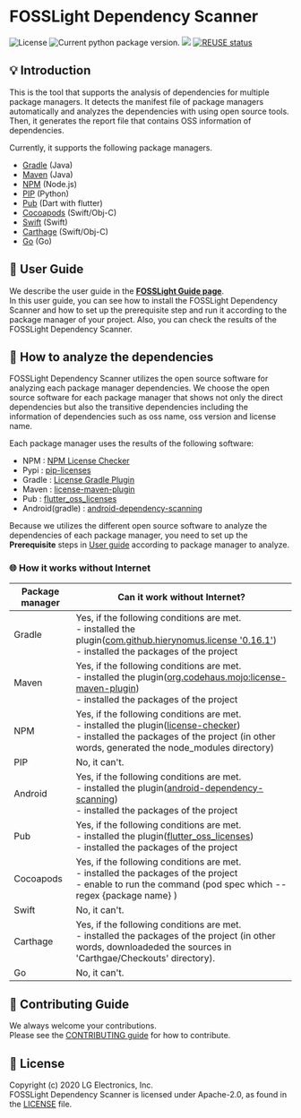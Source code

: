 <!--
Copyright (c) 2021 LG Electronics
SPDX-License-Identifier: Apache-2.0
 -->
# FOSSLight Dependency Scanner

<img src="https://img.shields.io/pypi/l/fosslight_dependency" alt="License" /> <img src="https://img.shields.io/pypi/v/fosslight_dependency" alt="Current python package version." /> <img src="https://img.shields.io/pypi/pyversions/fosslight_dependency" /> [![REUSE status](https://api.reuse.software/badge/github.com/fosslight/fosslight_dependency_scanner)](https://api.reuse.software/info/github.com/fosslight/fosslight_dependency_scanner)


## 💡 Introduction

This is the tool that supports the analysis of dependencies for multiple package managers. It detects the manifest file of package managers automatically and analyzes the dependencies with using open source tools. Then, it generates the report file that contains OSS information of dependencies.

Currently, it supports the following package managers.

- [Gradle](https://gradle.org/) (Java)
- [Maven](http://maven.apache.org/) (Java)
- [NPM](https://www.npmjs.com/) (Node.js)
- [PIP](https://pip.pypa.io/) (Python)
- [Pub](https://pub.dev/) (Dart with flutter)
- [Cocoapods](https://cocoapods.org/) (Swift/Obj-C)
- [Swift](https://swift.org/package-manager/) (Swift)
- [Carthage](https://github.com/Carthage/Carthage) (Swift/Obj-C)
- [Go](https://pkg.go.dev/) (Go)


## 📖 User Guide

We describe the user guide in the [**FOSSLight Guide page**](https://fosslight.org/fosslight-guide-en/scanner/3_dependency.html).  
In this user guide, you can see how to install the FOSSLight Dependency Scanner and how to set up the prerequisite step and run it according to the package manager of your project. Also, you can check the results of the FOSSLight Dependency Scanner.


## 🧐 How to analyze the dependencies

FOSSLight Dependency Scanner utilizes the open source software for analyzing each package manager dependencies. We choose the open source software for each package manager that shows not only the direct dependencies but also the transitive dependencies including the information of dependencies such as oss name, oss version and license name.

Each package manager uses the results of the following software:

- NPM : [NPM License Checker](https://github.com/davglass/license-checker)
- Pypi : [pip-licenses](https://github.com/raimon49/pip-licenses)
- Gradle : [License Gradle Plugin](https://github.com/hierynomus/license-gradle-plugin)
- Maven : [license-maven-plugin](https://github.com/mojohaus/license-maven-plugin)
- Pub : [flutter_oss_licenses](https://github.com/espresso3389/flutter_oss_licenses)
- Android(gradle) : [android-dependency-scanning](https://github.com/fosslight/android-dependency-scanning)

Because we utilizes the different open source software to analyze the dependencies of each package manager, you need to set up the **Prerequisite** steps in [User guide](https://fosslight.org/fosslight-guide-en/scanner/3_dependency.html#-prerequisite) according to package manager to analyze.


### 🌐 How it works without Internet
| Package manager | Can it work without Internet?             |
|-----------------|-------------------------------------------|
| Gradle          | Yes, if the following conditions are met. <br /> - installed the plugin([com.github.hierynomus.license '0.16.1'](https://plugins.gradle.org/plugin/com.github.hierynomus.license/0.16.1)) <br /> - installed the packages of the project |
| Maven           | Yes, if the following conditions are met. <br /> - installed the plugin([org.codehaus.mojo:license-maven-plugin](https://search.maven.org/artifact/org.codehaus.mojo/license-maven-plugin/2.0.0/)) <br /> - installed the packages of the project |
| NPM             | Yes, if the following conditions are met. <br /> - installed the plugin([license-checker](https://www.npmjs.com/package/license-checker)) <br /> - installed the packages of the project (in other words, generated the node_modules directory) |
| PIP             | No, it can't.                              |
| Android         | Yes, if the following conditions are met. <br /> - installed the plugin([android-dependency-scanning](https://search.maven.org/artifact/org.fosslight/android-dependency-scanning/1.0.0/jar)) <br /> - installed the packages of the project |
| Pub             | Yes, if the following conditions are met. <br /> - installed the plugin([flutter_oss_licenses](https://pub.dev/packages/flutter_oss_licenses)) <br /> - installed the packages of the project |
| Cocoapods       | Yes, if the following conditions are met. <br /> - installed the packages of the project <br /> - enable to run the command (pod spec which --regex {package name} ) |
| Swift           | No, it can't.                              |
| Carthage        | Yes, if the following conditions are met. <br /> - installed the packages of the project (in other words, downloadeded the sources in 'Carthgae/Checkouts' directory). |
| Go              | No, it can't.                              |


## 👏 Contributing Guide

We always welcome your contributions.  
Please see the [CONTRIBUTING guide](https://github.com/fosslight/fosslight_dependency_scanner/blob/main/CONTRIBUTING.md) for how to contribute.


## 📄 License

Copyright (c) 2020 LG Electronics, Inc.  
FOSSLight Dependency Scanner is licensed under Apache-2.0, as found in the [LICENSE](https://github.com/fosslight/fosslight_dependency_scanner/blob/main/LICENSE) file.
